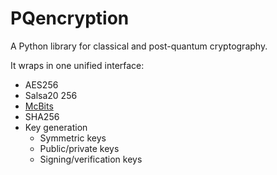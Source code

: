 # PQencryption

A Python library for classical and post-quantum cryptography.

It wraps in one unified interface:

- AES256
- Salsa20 256
- [McBits](https://tungchou.github.io/mcbits/)
- SHA256
- Key generation
  - Symmetric keys
  - Public/private keys
  - Signing/verification keys

